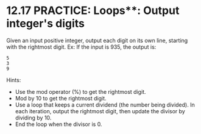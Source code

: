 # 12.17 PRACTICE: Loops**: Output integer's digits
Given an input positive integer, output each digit on its own line, starting with the rightmost digit. Ex: If the input is 935, the output is:

```
5
3
9
```
Hints:
* Use the mod operator (%) to get the rightmost digit.
* Mod by 10 to get the rightmost digit.
* Use a loop that keeps a current dividend (the number being divided). In each iteration, output the rightmost digit, then update the divisor by dividing by 10.
* End the loop when the divisor is 0.